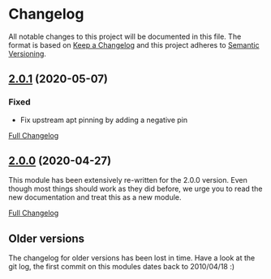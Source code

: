 # Changelog

All notable changes to this project will be documented in this file. The format
is based on [Keep a Changelog](http://keepachangelog.com/en/1.0.0/) and this
project adheres to [Semantic Versioning](http://semver.org).

## [2.0.1](https://gitlab.com/shared-puppet-modules-group/tor/-/tags/2.0.1) (2020-05-07)

### Fixed

- Fix upstream apt pinning by adding a negative pin

[Full Changelog](https://gitlab.com/shared-puppet-modules-group/tor/-/compare/2.0.0...2.0.1)

## [2.0.0](https://gitlab.com/shared-puppet-modules-group/tor/-/tags/2.0.0) (2020-04-27)

This module has been extensively re-written for the 2.0.0 version. Even though
most things should work as they did before, we urge you to read the new
documentation and treat this as a new module.

[Full Changelog](https://gitlab.com/shared-puppet-modules-group/tor/-/compare/1.1.0...2.0.0)

## Older versions

The changelog for older versions has been lost in time. Have a look at the git
log, the first commit on this modules dates back to 2010/04/18 :)
